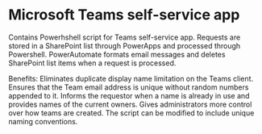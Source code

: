 # Microsoft Teams self-service app
Contains Powerhshell script for Teams self-service app. Requests are stored in a SharePoint list through PowerApps and processed through Powershell. PowerAutomate formats email messages and deletes SharePoint list items when a request is processed.

Benefits:
Eliminates duplicate display name limitation on the Teams client.
Ensures that the Team email address is unique without random numbers appended to it.
Informs the requestor when a name is already in use and provides names of the current owners.
Gives administrators more control over how teams are created. The script can be modified to include unique naming conventions.
